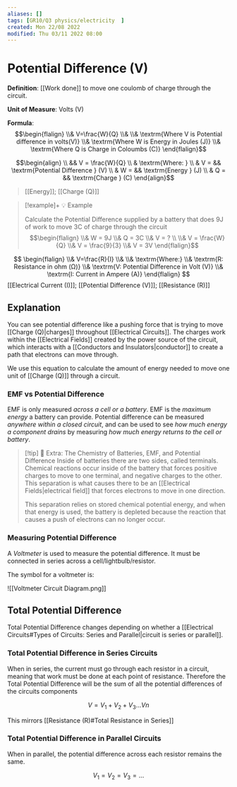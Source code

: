 ```yaml
---
aliases: []
tags: [GR10/Q3 physics/electricity  ]
created: Mon 22/08 2022
modified: Thu 03/11 2022 08:00
---
```

# Potential Difference (V)
**Definition**: [[Work done]] to move one coulomb of charge through the circuit. 

**Unit of Measure**: Volts (V)

**Formula**: 
$$\begin{flalign}
\\& V=\frac{W}{Q}
\\&
\\& \textrm{Where V is Potential difference in volts(V)}
\\& \textrm{Where W is Energy in Joules (J)}
\\& \textrm{Where Q is Charge in Coloumbs (C)}
\end{flalign}$$

$$\begin{align}
\\ && V = \frac{W}{Q}
\\ & \textrm{Where: }
\\ & V = && \textrm{Potential Difference } (V)
\\ & W = && \textrm{Energy } (J)
\\ & Q = && \textrm{Charge } (C)
\end{align}$$
> [[Energy]]; [[Charge (Q)]] 


> [!example]+ 💡 Example
> 
> Calculate the Potential Difference supplied by a battery that does 9J of work to move 3C of charge through the circuit
> $$\begin{flalign}
\\& W = 9J 
\\& Q = 3C
\\& V = ?
\\
\\& V = \frac{W}{Q}
\\& V = \frac{9}{3}
\\& V = 3V
\end{flalign}$$

$$
\begin{flalign}
\\& V=\frac{R}{I}
\\& 
\\& \textrm{Where:}
\\& \textrm{R: Resistance in ohm (Ω)}
\\& \textrm{V: Potential Difference in Volt (V)}
\\& \textrm{I: Current in Ampere (A)}
\end{flalign}
$$
[[Electrical Current (I)]]; [[Potential Difference (V)]]; [[Resistance (R)]]

## Explanation
You can see potential difference like a pushing force that is trying to move [[Charge (Q)|charges]] throughout [[Electrical Circuits]]. The charges work within the [[Electrical Fields]] created by the power source of the circuit, which interacts with a [[Conductors and Insulators|conductor]] to create a path that electrons can move through. 

We use this equation to calculate the amount of energy needed to move one unit of [[Charge (Q)]] through a circuit. 

### EMF vs Potential Difference
EMF is only measured *across a cell or a battery*. EMF is the *maximum energy* a battery can provide. 
Potential difference can be measured *anywhere within a closed circuit*, and can be used to see *how much energy a component drains* by measuring *how much energy returns to the cell or battery*. 

> [!tip] :star_struck: Extra: The Chemistry of Batteries, EMF, and Potential Difference
> Inside of batteries there are two sides, called terminals. Chemical reactions occur inside of the battery that forces positive charges to move to one terminal, and negative charges to the other. This separation is what causes there to be an [[Electrical Fields|electrical field]] that forces electrons to move in one direction. 
> 
> This separation relies on stored chemical potential energy, and when that energy is used, the battery is depleted because the reaction that causes a push of electrons can no longer occur.

### Measuring Potential Difference
A *Voltmeter* is used to measure the potential difference. It must be connected in series across a cell/lightbulb/resistor. 

The symbol for a voltmeter is:

![[Voltmeter Circuit Diagram.png]]

## Total Potential Difference
Total Potential Difference changes depending on whether a [[Electrical Circuits#Types of Circuits: Series and Parallel|circuit is series or parallel]]. 


### Total Potential Difference in Series Circuits
When in series, the current must go through each resistor in a circuit, meaning that work must be done at each point of resistance. Therefore the Total Potential Difference will be the sum of all the potential differences of the circuits components

$$
V = V_1 + V_2 + V_3 … Vn
$$

This mirrors [[Resistance (R)#Total Resistance in Series]]

### Total Potential Difference in Parallel Circuits
When in parallel, the potential difference across each resistor remains the same. 

$$V_1 = V_2 = V_3 = … $$
